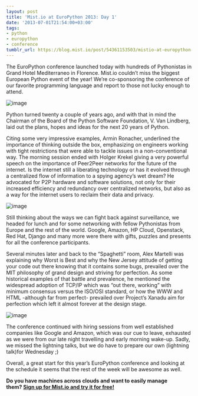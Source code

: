 ```yaml
---
layout: post
title: 'Mist.io at EuroPython 2013: Day 1'
date: '2013-07-01T21:54:00+03:00'
tags:
- python
- europython
- conference
tumblr_url: https://blog.mist.io/post/54361153503/mistio-at-europython-2013-day-1
---
```

The EuroPython conference launched today with hundreds of Pythonistas in Grand Hotel Mediterraneo in Florence. Mist.io couldn’t miss the biggest European Python event of the year! We’re co-sponsoring the conference of our favorite programming language and report to those not lucky enough to attend.

![image](/images/tumblr-images/tumblr_inline_mp9t74E2kx1rgqrs8.jpg)

Python turned twenty a couple of years ago, and with that in mind the Chairman of the Board of the Python Software Foundation, V. Van Lindberg, laid out the plans, hopes and ideas for the next 20 years of Python.

Citing some very impressive examples, Armin Ronacher, underlined the importance of thinking outside the box, emphasizing on engineers working with tight restrictions that were able to tackle issues in a non-conventional way. The morning session ended with Holger Krekel giving a very powerful speech on the importance of Peer2Peer networks for the future of the internet. Is the internet still a liberating technology or has it evolved through a centralized flow of information to a spying agency’s wet dream? He advocated for P2P hardware and software solutions, not only for their increased efficiency and redundancy over centralized networks, but also as a way for the internet users to reclaim their data and privacy.

![image](/images/tumblr-images/tumblr_inline_mp9t2zxrE71rgqrs8.jpg)

Still thinking about the ways we can fight back against surveillance, we headed for lunch and for some networking with fellow Pythonistas from Europe and the rest of the world. Google, Amazon, HP Cloud, Openstack, Red Hat, Django and many more were there with gifts, puzzles and presents for all the conference participants.

Several minutes later and back to the “Spaghetti” room, Alex Martelli was explaining why Worst is Best and why the New Jersey attitude of getting your code out there knowing that it contains some bugs, prevailed over the MIT philosophy of grand design and striving for perfection. As some historical examples of that battle and prevalence, he mentioned the widespread adoption of TCP/IP which was “out there, working” with minimum consensus versus the ISO/OSI standard, or how the WWW and HTML -although far from perfect- prevailed over Project’s Xanadu aim for perfection which left it almost forever at the design stage.

![image](/images/tumblr-images/tumblr_inline_mp9t4zw9G61rgqrs8.jpg)

The conference continued with hiring sessions from well established companies like Google and Amazon, which was our cue to leave, exhausted as we were from our late night travelling and early morning wake-up. Sadly, we missed the lightning talks, but we do have to prepare our own (lightning talk)for Wednesday ;)

Overall, a great start for this year’s EuroPython conference and looking at the schedule it seems that the rest of the week will be awesome as well.

**Do you have machines across clouds and want to easily manage them?&nbsp;[Sign up for Mist.io and try it for free!](https://mist.io)**

